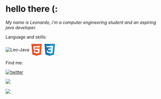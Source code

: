 <h1>hello there (:</h1>

<p><em>My name is Leonardo, i'm a computer engineering student and an aspiring java developer.</em></p>

<p align = left> Language and skills: </p>

<p><img align="center" alt="Leo-Java" height="40" width="40" src="https://raw.githubusercontent.com/jmnote/z-icons/master/svg/java.svg">
<img align="center" alt="Leo-HTML" height="40" width="40" src="https://raw.githubusercontent.com/devicons/devicon/master/icons/html5/html5-original.svg">
<img align="center" alt="Leo-HTML" height="40" width="40" src="https://raw.githubusercontent.com/devicons/devicon/master/icons/css3/css3-original.svg">
</p>
<!-- <img align="center" alt="Leo-Python" height="40" width="40" src="https://raw.githubusercontent.com/devicons/devicon/master/icons/python/python-original.svg"> -->

                    
                    
Find me:

[![twitter](https://img.shields.io/badge/twitter-1DA1F2?style=for-the-badge&logo=twitter&logoColor=white)](https://twitter.com/elwgomes)<br>
<!-- <a href="https://www.twitch.tv/skolzinn" target="_blank"><img src="https://img.shields.io/badge/Twitch-9146FF?style=for-the-badge&logo=twitch&logoColor=white" target="_blank"></a> -->
<a href="https://instagram.com/elwgomes_" target="_blank"><img src="https://img.shields.io/badge/-Instagram-%23E4405F?style=for-the-badge&logo=instagram&logoColor=white" target="_blank"></a>

<a href = "mailto:elwgomes@gmail.com"><img src="https://img.shields.io/badge/-Gmail-%23333?style=for-the-badge&logo=gmail&logoColor=white" target="_blank"></a>
